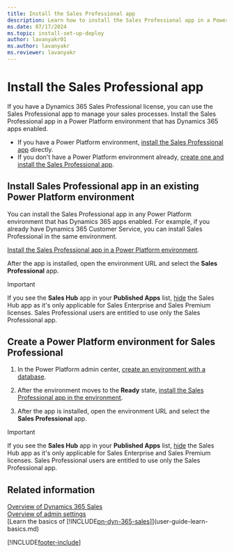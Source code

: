 ```yaml
---
title: Install the Sales Professional app
description: Learn how to install the Sales Professional app in a Power Platform environment that has Dynamics 365 apps enabled.
ms.date: 07/17/2024
ms.topic: install-set-up-deploy
author: lavanyakr01
ms.author: lavanyakr
ms.reviewer: lavanyakr
---
```


# Install the Sales Professional app

If you have a Dynamics 365 Sales Professional license, you can use the Sales Professional app to manage your sales processes. Install the Sales Professional app in a Power Platform environment that has Dynamics 365 apps enabled. 

- If you have a Power Platform environment, [install the Sales Professional app](#install-sales-professional-app-in-an-existing-power-platform-environment) directly.
- If you don't have a Power Platform environment already, [create one and install the Sales Professional app](#create-a-power-platform-environment-for-sales-professional).

## Install Sales Professional app in an existing Power Platform environment

You can install the Sales Professional app in any Power Platform environment that has Dynamics 365 apps enabled. For example, if you already have Dynamics 365 Customer Service, you can install Sales Professional in the same environment.

[Install the Sales Professional app in a Power Platform environment](/power-platform/admin/manage-apps#install-an-app).

After the app is installed, open the environment URL and select the **Sales Professional** app.

> [!IMPORTANT]
> If you see the **Sales Hub** app in your **Published Apps** list, [hide](/power-apps/maker/model-driven-apps/deactivate-app) the Sales Hub app as it's only applicable for Sales Enterprise and Sales Premium licenses. Sales Professional users are entitled to use only the Sales Professional app.

## Create a Power Platform environment for Sales Professional

1. In the Power Platform admin center, [create an environment with a database](/power-platform/admin/create-environment#create-an-environment-with-a-database).

1. After the environment moves to the **Ready** state, [install the Sales Professional app in the environment](/power-platform/admin/manage-apps#install-an-app).
1. After the app is installed, open the environment URL and select the **Sales Professional** app.

> [!IMPORTANT]
> If you see the **Sales Hub** app in your **Published Apps** list, [hide](/power-apps/maker/model-driven-apps/deactivate-app) the Sales Hub app as it's only applicable for Sales Enterprise and Sales Premium licenses. Sales Professional users are entitled to use only the Sales Professional app.

## Related information

[Overview of Dynamics 365 Sales](overview.md)  
[Overview of admin settings](admin-settings-overview.md)  
[Learn the basics of [!INCLUDE[pn-dyn-365-sales](../includes/pn-dyn-365-sales.md)]](user-guide-learn-basics.md)

[!INCLUDE[footer-include](../includes/footer-banner.md)]

